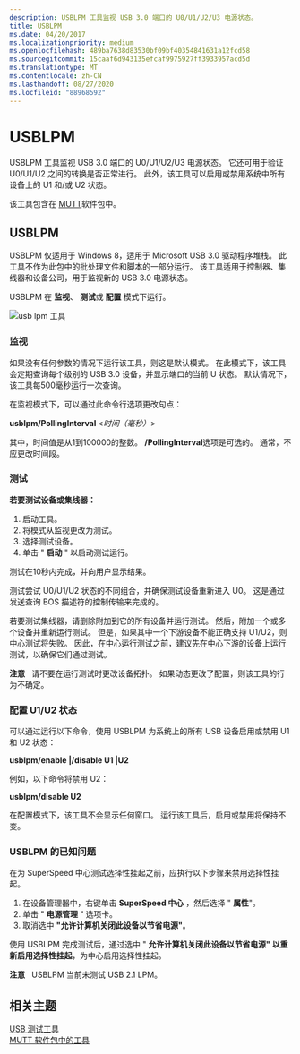 ```yaml
---
description: USBLPM 工具监视 USB 3.0 端口的 U0/U1/U2/U3 电源状态。
title: USBLPM
ms.date: 04/20/2017
ms.localizationpriority: medium
ms.openlocfilehash: 489ba7638d83530bf09bf40354841631a12fcd58
ms.sourcegitcommit: 15caaf6d943135efcaf9975927ff3933957acd5d
ms.translationtype: MT
ms.contentlocale: zh-CN
ms.lasthandoff: 08/27/2020
ms.locfileid: "88968592"
---
```

# <a name="usblpm"></a>USBLPM


USBLPM 工具监视 USB 3.0 端口的 U0/U1/U2/U3 电源状态。 它还可用于验证 U0/U1/U2 之间的转换是否正常进行。 此外，该工具可以启用或禁用系统中所有设备上的 U1 和/或 U2 状态。

该工具包含在 [MUTT](https://msdn.microsoft.com/windows/hardware/jj590752)软件包中。

## <a name="usblpm"></a>USBLPM


USBLPM 仅适用于 Windows 8，适用于 Microsoft USB 3.0 驱动程序堆栈。 此工具不作为此包中的批处理文件和脚本的一部分运行。 该工具适用于控制器、集线器和设备公司，用于监视新的 USB 3.0 电源状态。

USBLPM 在 **监视**、 **测试**或 **配置** 模式下运行。

![usb lpm 工具](images/fig10-usb-lpm-tool.png)

### <a name="monitoring"></a>监视

如果没有任何参数的情况下运行该工具，则这是默认模式。 在此模式下，该工具会定期查询每个级别的 USB 3.0 设备，并显示端口的当前 U 状态。 默认情况下，该工具每500毫秒运行一次查询。

在监视模式下，可以通过此命令行选项更改句点：

**usblpm/PollingInterval** &lt;*时间（毫秒）*&gt;

其中，时间值是从1到100000的整数。 **/PollingInterval**选项是可选的。 通常，不应更改时间段。

### <a name="testing"></a>测试

**若要测试设备或集线器：**

1.  启动工具。
2.  将模式从监视更改为测试。
3.  选择测试设备。
4.  单击 " **启动** " 以启动测试运行。

测试在10秒内完成，并向用户显示结果。

测试尝试 U0/U1/U2 状态的不同组合，并确保测试设备重新进入 U0。 这是通过发送查询 BOS 描述符的控制传输来完成的。

若要测试集线器，请删除附加到它的所有设备并运行测试。 然后，附加一个或多个设备并重新运行测试。 但是，如果其中一个下游设备不能正确支持 U1/U2，则中心测试将失败。 因此，在中心运行测试之前，建议先在中心下游的设备上运行测试，以确保它们通过测试。

**注意**   请不要在运行测试时更改设备拓扑。 如果动态更改了配置，则该工具的行为不确定。

 

### <a name="configuring-u1u2-states"></a>配置 U1/U2 状态

可以通过运行以下命令，使用 USBLPM 为系统上的所有 USB 设备启用或禁用 U1 和 U2 状态：

**usblpm/enable |/disable U1 |U2**

例如，以下命令将禁用 U2：

**usblpm/disable U2**

在配置模式下，该工具不会显示任何窗口。 运行该工具后，启用或禁用将保持不变。

### <a name="known-issues-with-usblpm"></a>USBLPM 的已知问题

在为 SuperSpeed 中心测试选择性挂起之前，应执行以下步骤来禁用选择性挂起。

1.  在设备管理器中，右键单击 **SuperSpeed 中心** ，然后选择 " **属性**"。
2.  单击 " **电源管理** " 选项卡。
3.  取消选中 **"允许计算机关闭此设备以节省电源"**。

使用 USBLPM 完成测试后，通过选中 " **允许计算机关闭此设备以节省电源" 以重新启用选择性挂起**，为中心启用选择性挂起。

**注意**   USBLPM 当前未测试 USB 2.1 LPM。

 

## <a name="related-topics"></a>相关主题
[USB 测试工具](usb-test-tools.md)  
[MUTT 软件包中的工具](mutt-software-package.md)  



